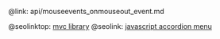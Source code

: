 @link: api/mouseevents_onmouseout_event.md

@seolinktop: [mvc library](https://webix.com)
@seolink: [javascript accordion menu](https://webix.com/widget/accordion/)